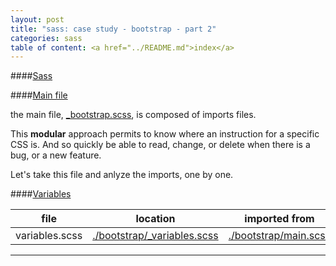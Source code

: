 ```yaml
---
layout: post
title: "sass: case study - bootstrap - part 2"
categories: sass
table of content: <a href="../README.md">index</a>
---
```


####[Sass](#sass)

####[Main file](#sass-main-file)

the main file,
[\_bootstrap.scss](https://githhub.com/twbs/bootstrap-sass/blob/master/assets/stylesheets/_bootstrap.scss),
is composed of imports files.

This __modular__ approach permits to know where an instruction for a specific CSS is. 
And so quickly be able to read, change, or delete when there is a bug, or a new feature.

Let's take this file and anlyze the imports, one by one.


####[Variables](#sass-variables)

| file            | location                                    | imported from                   |
|-----------------|---------------------------------------------|---------------------------------|
| variables.scss  |[./bootstrap/_variables.scss</a>][variables] |[./bootstrap/main.scss][main]    |

[variables]: ../bower_components/bootstrap-sass-official/assets/stylesheets/bootstrap/_variables.scss
[main]: ../bower_components/bootstrap-sass-official/assets/stylesheets/_bootstrap.scss#L2
----
